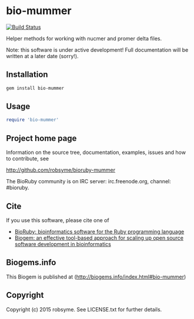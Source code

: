 # bio-mummer

[![Build Status](https://secure.travis-ci.org/robsyme/bioruby-mummer.png)](http://travis-ci.org/robsyme/bioruby-mummer)

Helper methods for working with nucmer and promer delta files.

Note: this software is under active development! Full documentation will be written at a later date (sorry!).

## Installation

```sh
gem install bio-mummer
```

## Usage

```ruby
require 'bio-mummer'
```

## Project home page

Information on the source tree, documentation, examples, issues and
how to contribute, see

  http://github.com/robsyme/bioruby-mummer

The BioRuby community is on IRC server: irc.freenode.org, channel: #bioruby.

## Cite

If you use this software, please cite one of
  
* [BioRuby: bioinformatics software for the Ruby programming language](http://dx.doi.org/10.1093/bioinformatics/btq475)
* [Biogem: an effective tool-based approach for scaling up open source software development in bioinformatics](http://dx.doi.org/10.1093/bioinformatics/bts080)

## Biogems.info

This Biogem is published at (http://biogems.info/index.html#bio-mummer)

## Copyright

Copyright (c) 2015 robsyme. See LICENSE.txt for further details.

